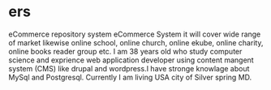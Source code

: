 # ers
eCommerce repository system 
eCommerce System it will cover wide range of market likewise online school, online church, online ekube, online charity, online books reader group etc.
I am 38 years old who study computer science and exprience web application developer using content mangent system (CMS) like drupal and wordpress.I have stronge knowlage about MySql and Postgresql. Currently I am living USA city of Silver spring MD.
